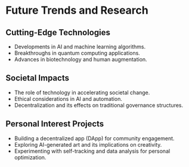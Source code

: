# Future Trends and Research

## Cutting-Edge Technologies
- Developments in AI and machine learning algorithms.
- Breakthroughs in quantum computing applications.
- Advances in biotechnology and human augmentation.

## Societal Impacts
- The role of technology in accelerating societal change.
- Ethical considerations in AI and automation.
- Decentralization and its effects on traditional governance structures.

## Personal Interest Projects
- Building a decentralized app (DApp) for community engagement.
- Exploring AI-generated art and its implications on creativity.
- Experimenting with self-tracking and data analysis for personal optimization.

